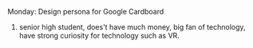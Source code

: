 Monday: Design persona for Google Cardboard

1. senior high student, does't have much money, big fan of technology, have strong curiosity for technology such as VR.
